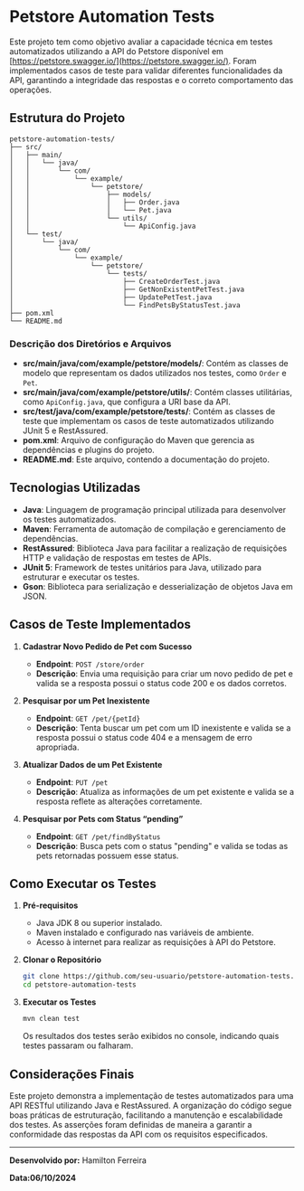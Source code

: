 # Petstore Automation Tests

Este projeto tem como objetivo avaliar a capacidade técnica em testes automatizados utilizando a API do Petstore disponível em [https://petstore.swagger.io/](https://petstore.swagger.io/). Foram implementados casos de teste para validar diferentes funcionalidades da API, garantindo a integridade das respostas e o correto comportamento das operações.

## Estrutura do Projeto

```
petstore-automation-tests/
├── src/
│   ├── main/
│   │   └── java/
│   │       └── com/
│   │           └── example/
│   │               └── petstore/
│   │                   ├── models/
│   │                   │   ├── Order.java
│   │                   │   └── Pet.java
│   │                   └── utils/
│   │                       └── ApiConfig.java
│   └── test/
│       └── java/
│           └── com/
│               └── example/
│                   └── petstore/
│                       └── tests/
│                           ├── CreateOrderTest.java
│                           ├── GetNonExistentPetTest.java
│                           ├── UpdatePetTest.java
│                           └── FindPetsByStatusTest.java
├── pom.xml
└── README.md
```

### Descrição dos Diretórios e Arquivos

- **src/main/java/com/example/petstore/models/**: Contém as classes de modelo que representam os dados utilizados nos testes, como `Order` e `Pet`.
- **src/main/java/com/example/petstore/utils/**: Contém classes utilitárias, como `ApiConfig.java`, que configura a URI base da API.
- **src/test/java/com/example/petstore/tests/**: Contém as classes de teste que implementam os casos de teste automatizados utilizando JUnit 5 e RestAssured.
- **pom.xml**: Arquivo de configuração do Maven que gerencia as dependências e plugins do projeto.
- **README.md**: Este arquivo, contendo a documentação do projeto.

## Tecnologias Utilizadas

- **Java**: Linguagem de programação principal utilizada para desenvolver os testes automatizados.
- **Maven**: Ferramenta de automação de compilação e gerenciamento de dependências.
- **RestAssured**: Biblioteca Java para facilitar a realização de requisições HTTP e validação de respostas em testes de APIs.
- **JUnit 5**: Framework de testes unitários para Java, utilizado para estruturar e executar os testes.
- **Gson**: Biblioteca para serialização e desserialização de objetos Java em JSON.

## Casos de Teste Implementados

1. **Cadastrar Novo Pedido de Pet com Sucesso**
   - **Endpoint**: `POST /store/order`
   - **Descrição**: Envia uma requisição para criar um novo pedido de pet e valida se a resposta possui o status code 200 e os dados corretos.

2. **Pesquisar por um Pet Inexistente**
   - **Endpoint**: `GET /pet/{petId}`
   - **Descrição**: Tenta buscar um pet com um ID inexistente e valida se a resposta possui o status code 404 e a mensagem de erro apropriada.

3. **Atualizar Dados de um Pet Existente**
   - **Endpoint**: `PUT /pet`
   - **Descrição**: Atualiza as informações de um pet existente e valida se a resposta reflete as alterações corretamente.

4. **Pesquisar por Pets com Status “pending”**
   - **Endpoint**: `GET /pet/findByStatus`
   - **Descrição**: Busca pets com o status "pending" e valida se todas as pets retornadas possuem esse status.

## Como Executar os Testes

1. **Pré-requisitos**
   - Java JDK 8 ou superior instalado.
   - Maven instalado e configurado nas variáveis de ambiente.
   - Acesso à internet para realizar as requisições à API do Petstore.

2. **Clonar o Repositório**
   ```bash
   git clone https://github.com/seu-usuario/petstore-automation-tests.git
   cd petstore-automation-tests
   ```

3. **Executar os Testes**
   ```bash
   mvn clean test
   ```
   Os resultados dos testes serão exibidos no console, indicando quais testes passaram ou falharam.

## Considerações Finais

Este projeto demonstra a implementação de testes automatizados para uma API RESTful utilizando Java e RestAssured. A organização do código segue boas práticas de estruturação, facilitando a manutenção e escalabilidade dos testes. As asserções foram definidas de maneira a garantir a conformidade das respostas da API com os requisitos especificados.

---

**Desenvolvido por:** Hamilton Ferreira

**Data:06/10/2024** 
